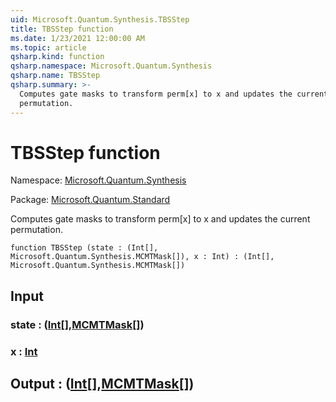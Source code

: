```yaml
---
uid: Microsoft.Quantum.Synthesis.TBSStep
title: TBSStep function
ms.date: 1/23/2021 12:00:00 AM
ms.topic: article
qsharp.kind: function
qsharp.namespace: Microsoft.Quantum.Synthesis
qsharp.name: TBSStep
qsharp.summary: >-
  Computes gate masks to transform perm[x] to x and updates the current
  permutation.
---
```


# TBSStep function

Namespace: [Microsoft.Quantum.Synthesis](xref:Microsoft.Quantum.Synthesis)

Package: [Microsoft.Quantum.Standard](https://nuget.org/packages/Microsoft.Quantum.Standard)


Computes gate masks to transform perm[x] to x and updates the currentpermutation.

```qsharp
function TBSStep (state : (Int[], Microsoft.Quantum.Synthesis.MCMTMask[]), x : Int) : (Int[], Microsoft.Quantum.Synthesis.MCMTMask[])
```


## Input

### state : ([Int](xref:microsoft.quantum.lang-ref.int)[],[MCMTMask](xref:Microsoft.Quantum.Synthesis.MCMTMask)[])




### x : [Int](xref:microsoft.quantum.lang-ref.int)





## Output : ([Int](xref:microsoft.quantum.lang-ref.int)[],[MCMTMask](xref:Microsoft.Quantum.Synthesis.MCMTMask)[])

